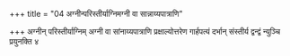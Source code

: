 +++
title = "04 अग्नीन्परिस्तीर्याग्निमग्नी वा सान्नाय्यपात्राणि"

+++
अग्नीन् परिस्तीर्याग्निम् अग्नी वा सांनाय्यपात्राणि प्रक्षाल्योत्तरेण गार्हपत्यं दर्भान् संस्तीर्य द्वन्द्वं न्युञ्चि प्रयुनक्ति ४  
